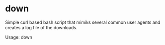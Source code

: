 # down
Simple curl based bash script that mimiks several common user agents and creates a log file of the downloads.

 Usage:  down <url whose contents and headers will be dumped> <user agent id>
